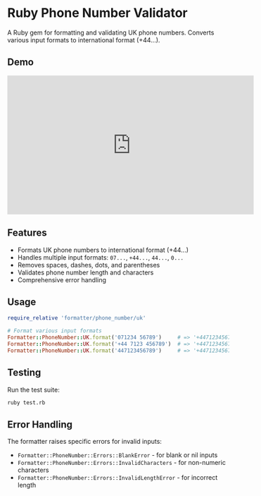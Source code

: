 # Ruby Phone Number Validator

A Ruby gem for formatting and validating UK phone numbers. Converts various input formats to international format (+44...).

## Demo

<iframe width="560" height="315" src="https://www.youtube.com/embed/JGVfaos3wQM?si=VDGdpGkx4Q3zA9AH" title="YouTube video player" frameborder="0" allow="accelerometer; autoplay; clipboard-write; encrypted-media; gyroscope; picture-in-picture; web-share" referrerpolicy="strict-origin-when-cross-origin" allowfullscreen></iframe>

## Features

- Formats UK phone numbers to international format (+44...)
- Handles multiple input formats: `07...`, `+44...`, `44...`, `0...`
- Removes spaces, dashes, dots, and parentheses
- Validates phone number length and characters
- Comprehensive error handling

## Usage

```ruby
require_relative 'formatter/phone_number/uk'

# Format various input formats
Formatter::PhoneNumber::UK.format('071234 56789')     # => '+447123456789'
Formatter::PhoneNumber::UK.format('+44 7123 456789')  # => '+447123456789'
Formatter::PhoneNumber::UK.format('447123456789')     # => '+447123456789'
```

## Testing

Run the test suite:

```bash
ruby test.rb
```

## Error Handling

The formatter raises specific errors for invalid inputs:
- `Formatter::PhoneNumber::Errors::BlankError` - for blank or nil inputs
- `Formatter::PhoneNumber::Errors::InvalidCharacters` - for non-numeric characters
- `Formatter::PhoneNumber::Errors::InvalidLengthError` - for incorrect length
